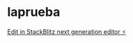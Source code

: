 # laprueba

[Edit in StackBlitz next generation editor ⚡️](https://stackblitz.com/~/github.com/Andddrexx/laprueba)